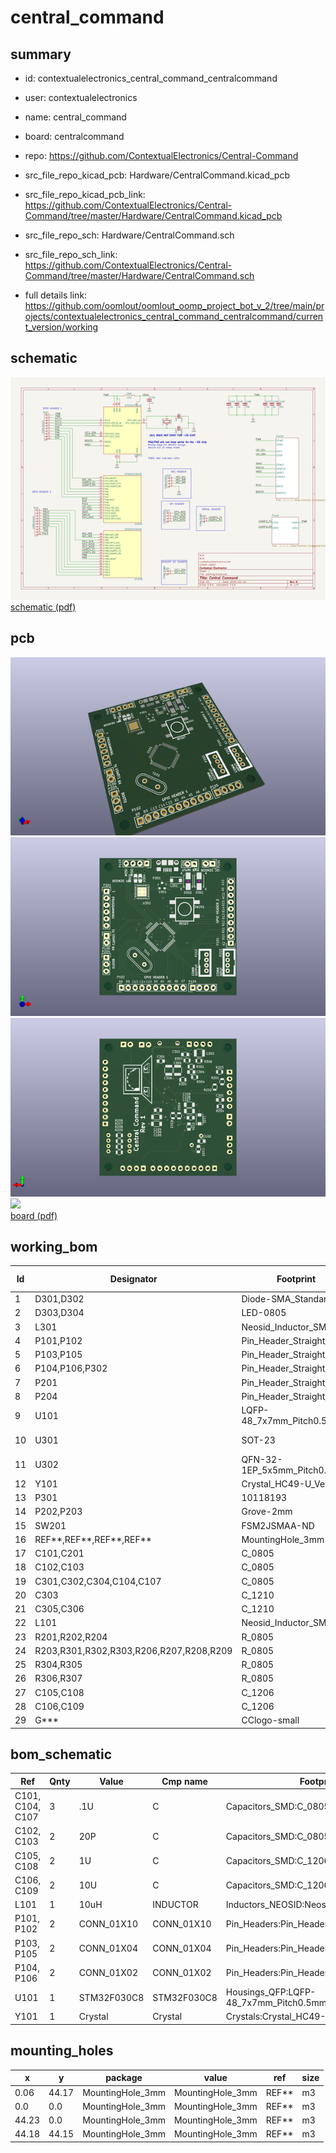 # central_command
 
## summary 
* id: contextualelectronics_central_command_centralcommand
* user: contextualelectronics
* name: central_command
* board: centralcommand
* repo: https://github.com/ContextualElectronics/Central-Command
* src_file_repo_kicad_pcb: Hardware/CentralCommand.kicad_pcb
* src_file_repo_kicad_pcb_link: https://github.com/ContextualElectronics/Central-Command/tree/master/Hardware/CentralCommand.kicad_pcb


* src_file_repo_sch: Hardware/CentralCommand.sch
* src_file_repo_sch_link: https://github.com/ContextualElectronics/Central-Command/tree/master/Hardware/CentralCommand.sch
* full details link: https://github.com/oomlout/oomlout_oomp_project_bot_v_2/tree/main/projects/contextualelectronics_central_command_centralcommand/current_version/working  

## schematic  
![](working_schematic_600.png)  
[schematic (pdf)](working_schematic.pdf) 






















## pcb  
![](working_3d_600.png) 
![](working_3d_front_600.png)  
![](working_3d_back_600.png)  
![](working_600.png)  
[board (pdf)](working.pdf)  

## working_bom
| Id | Designator | Footprint | Quantity | Designation | Supplier and ref |  | None | 
| --- | --- | --- | --- | --- | --- | --- | --- | 
| 1 | D301,D302 | Diode-SMA_Standard | 2 | D_Schottky |  |  | [''] | 
| 2 | D303,D304 | LED-0805 | 2 | LED |  |  | [''] | 
| 3 | L301 | Neosid_Inductor_SM1206 | 1 | FERRITE |  |  | [''] | 
| 4 | P101,P102 | Pin_Header_Straight_1x10 | 2 | CONN_01X10 |  |  | [''] | 
| 5 | P103,P105 | Pin_Header_Straight_1x04 | 2 | CONN_01X04 |  |  | [''] | 
| 6 | P104,P106,P302 | Pin_Header_Straight_1x02 | 3 | CONN_01X02 |  |  | [''] | 
| 7 | P201 | Pin_Header_Straight_1x06 | 1 | CONN_01X06 |  |  | [''] | 
| 8 | P204 | Pin_Header_Straight_1x03 | 1 | CONN_01X03 |  |  | [''] | 
| 9 | U101 | LQFP-48_7x7mm_Pitch0.5mm | 1 | STM32F030C8 |  |  | [''] | 
| 10 | U301 | SOT-23 | 1 | MCP1700T-3302E/TT_ |  |  | [''] | 
| 11 | U302 | QFN-32-1EP_5x5mm_Pitch0.5mm | 1 | FT232RQ |  |  | [''] | 
| 12 | Y101 | Crystal_HC49-U_Vertical | 1 | Crystal |  |  | [''] | 
| 13 | P301 | 10118193 | 1 | USB_B |  |  | [''] | 
| 14 | P202,P203 | Grove-2mm | 2 | CONN_01X04 |  |  | [''] | 
| 15 | SW201 | FSM2JSMAA-ND | 1 | FSM2JSMAA-ND |  |  | [''] | 
| 16 | REF**,REF**,REF**,REF** | MountingHole_3mm | 4 | MountingHole_3mm |  |  | [''] | 
| 17 | C101,C201 | C_0805 | 2 | C |  |  | [''] | 
| 18 | C102,C103 | C_0805 | 2 | 20P |  |  | [''] | 
| 19 | C301,C302,C304,C104,C107 | C_0805 | 5 | .1U |  |  | [''] | 
| 20 | C303 | C_1210 | 1 | 4.7U |  |  | [''] | 
| 21 | C305,C306 | C_1210 | 2 | 10U |  |  | [''] | 
| 22 | L101 | Neosid_Inductor_SM1206 | 1 | INDUCTOR |  |  | [''] | 
| 23 | R201,R202,R204 | R_0805 | 3 | R |  |  | [''] | 
| 24 | R203,R301,R302,R303,R206,R207,R208,R209 | R_0805 | 8 | 0 |  |  | [''] | 
| 25 | R304,R305 | R_0805 | 2 | NOPE |  |  | [''] | 
| 26 | R306,R307 | R_0805 | 2 | 270 |  |  | [''] | 
| 27 | C105,C108 | C_1206 | 2 | 1U |  |  | [''] | 
| 28 | C106,C109 | C_1206 | 2 | 10U |  |  | [''] | 
| 29 | G*** | CClogo-small | 1 | LOGO |  |  | [''] | 


## bom_schematic
| Ref | Qnty | Value | Cmp name | Footprint | Description | Vendor | DNP | 
| --- | --- | --- | --- | --- | --- | --- | --- | 
| C101, C104, C107 | 3 | .1U | C | Capacitors_SMD:C_0805 |  |  |  | 
| C102, C103 | 2 | 20P | C | Capacitors_SMD:C_0805 |  |  |  | 
| C105, C108 | 2 | 1U | C | Capacitors_SMD:C_1206 |  |  |  | 
| C106, C109 | 2 | 10U | C | Capacitors_SMD:C_1206 |  |  |  | 
| L101 | 1 | 10uH | INDUCTOR | Inductors_NEOSID:Neosid_Inductor_SM1206 |  |  |  | 
| P101, P102 | 2 | CONN_01X10 | CONN_01X10 | Pin_Headers:Pin_Header_Straight_1x10 |  |  |  | 
| P103, P105 | 2 | CONN_01X04 | CONN_01X04 | Pin_Headers:Pin_Header_Straight_1x04 |  |  |  | 
| P104, P106 | 2 | CONN_01X02 | CONN_01X02 | Pin_Headers:Pin_Header_Straight_1x02 |  |  |  | 
| U101 | 1 | STM32F030C8 | STM32F030C8 | Housings_QFP:LQFP-48_7x7mm_Pitch0.5mm |  |  |  | 
| Y101 | 1 | Crystal | Crystal | Crystals:Crystal_HC49-U_Vertical |  |  |  | 


## mounting_holes
| x | y | package | value | ref | size | 
| --- | --- | --- | --- | --- | --- | 
| 0.06 | 44.17 | MountingHole_3mm | MountingHole_3mm | REF** | m3 | 
| 0.0 | 0.0 | MountingHole_3mm | MountingHole_3mm | REF** | m3 | 
| 44.23 | 0.0 | MountingHole_3mm | MountingHole_3mm | REF** | m3 | 
| 44.18 | 44.15 | MountingHole_3mm | MountingHole_3mm | REF** | m3 | 


